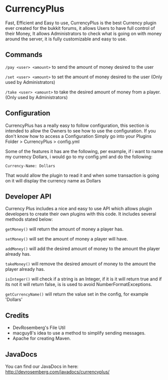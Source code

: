 CurrencyPlus
===========

Fast, Efficient and Easy to use, CurrencyPlus is the best Currency plugin ever created for the bukkit forums, it allows Users to have full control of their Money, It allows Administrators to check what is going on with money around the server, it is fully customizable and easy to use.

Commands
------

`/pay <user> <amount>` to send the amount of money desired to the user

`/set <user> <amount>` to set the amount of money desired to the user (Only used by Administrators)

`/take <user> <amount>` to take the desired amount of money from a player. (Only used by Administrators)

Configuration
------

CurrencyPlus has a really easy to follow configuration, this section is intended to allow the Owners to see how to use the configuration.
If you don't know how to access a Configuration Simply go into your Plugins Folder > CurrencyPlus > config.yml

Some of the features it has are the following, per example, if i want to name my currency Dollars, i would go to my config.yml and do the following:

`Currency-Name: Dollars`

That would allow the plugin to read it and  when some transaction is going on it will display the currency name as Dollars

Developer API
------

Currency Plus includes a nice and easy to use API which allows plugin developers to create their own plugins with this code. It includes several methods stated below:

`getMoney()` will return the amount of money a player has.

 `setMoney()` will set the amount of money a player will have.

 `addMoney()` will add the desired amount of money to the amount the player already has.

 `takeMoney()` will remove the desired amount of money to the amount the player already has.

  `isInteger()` will check if a string is an Integer, if it is it will return true and if its not it will return false, is is used to avoid NumberFormatExceptions.

   `getCurrencyName()` will return the value set in the config, for example 'Dollars'

Credits
------
- DevRosemberg's File Util
- macguy8's idea to use a method to simplify sending messages.
- Apache for creating Maven.

JavaDocs
------

You can find our JavaDocs in here: http://devrosemberg.com/javadocs/currencyplus/
